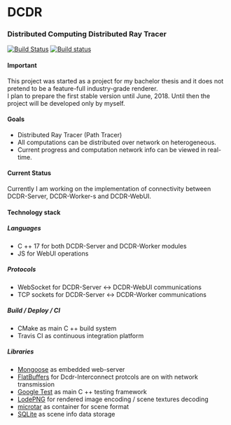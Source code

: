 DCDR
===
### Distributed Computing Distributed Ray Tracer
[![Build Status](https://travis-ci.org/pacmancoder/dcdr.svg?branch=master)](https://travis-ci.org/pacmancoder/dcdr)
[![Build status](https://ci.appveyor.com/api/projects/status/jps7v4yufd8kl9ux?svg=true)](https://ci.appveyor.com/project/pacmancoder/dcdr)

#### Important
This project was started as a project for my bachelor thesis and it does not pretend to be a feature-full industry-grade renderer.  
I plan to prepare the first stable version until June, 2018. Until then the project will be developed only by myself.

#### Goals
- Distributed Ray Tracer (Path Tracer)
- All computations can be distributed over network on heterogeneous.
- Current progress and computation network info can be viewed in real-time.

#### Current Status
Currently I am working on the implementation of connectivity between DCDR-Server, DCDR-Worker-s and DCDR-WebUI.

#### Technology stack

##### Languages
- C ++ 17 for both DCDR-Server and DCDR-Worker modules
- JS for WebUI operations

##### Protocols
- WebSocket for DCDR-Server <-> DCDR-WebUI communications
- TCP sockets for DCDR-Server <-> DCDR-Worker communications

##### Build / Deploy / CI
- CMake as main C ++ build system
- Travis CI as continuous integration platform

##### Libraries
- [Mongoose](https://github.com/cesanta/mongoose) as embedded web-server
- [FlatBuffers](https://github.com/google/flatbuffers) for Dcdr-Interconnect protcols are on with network transmission
- [Google Test](https://github.com/google/googletest) as main C ++ testing framework
- [LodePNG](https://github.com/lvandeve/lodepng) for rendered image encoding / scene textures decoding
- [microtar](https://github.com/rxi/microtar) as container for scene format
- [SQLite](https://www.sqlite.org/) as scene info data storage
